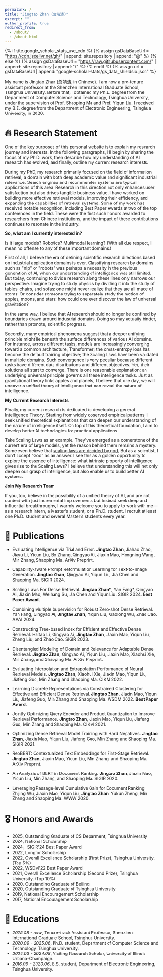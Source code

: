 ```yaml
---
permalink: /
title: "Jingtao Zhan (詹靖涛)"
excerpt: ""
author_profile: true
redirect_from: 
  - /about/
  - /about.html
---
```


{% if site.google_scholar_stats_use_cdn %}
{% assign gsDataBaseUrl = "https://cdn.jsdelivr.net/gh/" | append: site.repository | append: "@" %}
{% else %}
{% assign gsDataBaseUrl = "https://raw.githubusercontent.com/" | append: site.repository | append: "/" %}
{% endif %}
{% assign url = gsDataBaseUrl | append: "google-scholar-stats/gs_data_shieldsio.json" %}

<span class='anchor' id='about-me'></span>

My name is Jingtao Zhan (詹靖涛, in Chinese). I am now a pre-tenure assistant professor at the Shenzhen International Graduate School, Tsinghua University. Before that, I obtained my Ph.D. degree from the Department of Computer Science and Technology, Tsinghua University, under the supervision of Prof. Shaoping Ma and Prof. Yiqun Liu. I received my B.E. degree from the Department of Electronic Engineering, Tsinghua University, in 2020.

<!-- # 🔥 News
- *2022.02*: &nbsp;🎉🎉 Lorem ipsum dolor sit amet, consectetur adipiscing elit. Vivamus ornare aliquet ipsum, ac tempus justo dapibus sit amet. 
- *2022.02*: &nbsp;🎉🎉 Lorem ipsum dolor sit amet, consectetur adipiscing elit. Vivamus ornare aliquet ipsum, ac tempus justo dapibus sit amet.  -->

# 🔥 Research Statement

One of the key purposes of this personal website is to explain my research journey and interests. In the following paragraphs, I’ll begin by sharing the focus of my Ph.D. work, then describe how my understanding of AI research has evolved, and finally, outline my current research interests.

During my PhD, my research primarily focused on the field of information retrieval, a domain with both deep academic value and significant industrial relevance. Search engines and recommender systems are typical applications of this area. Research in this direction not only enhances user satisfaction but also drives tangible business value. I have worked on building more effective retrieval models, improving their efficiency, and expanding the capabilities of retrieval systems. Some of my work has received notable recognition, including Best Paper Awards at two of the top conferences in the field. These were the first such honors awarded to researchers from Chinese institutions, and the impact of these contributions continues to resonate in the industry.

**So, what am I currently interested in?**

Is it large models? Robotics? Multimodal learning?
(With all due respect, I mean no offense to any of these important domains.)

First of all, I believe the era of defining scientific research directions based on industrial application domains is over. Classifying research by domains such as "nlp" or "robots" was perhaps a necessity in the previous generation of AI, when our understanding of intelligence was still limited. But today, continuing to divide research along these lines only narrows our perspective. Imagine trying to study physics by dividing it into the study of tables, chairs, and sofas: one might never realize that they are all made of atoms. Or consider someone trying to separately study the motion of apples, moons, and stars: how could one ever discover the law of universal gravitation?

In the same way, I believe that AI research should no longer be confined by boundaries drawn around industrial domains. Doing so may actually hinder, rather than promote, scientific progress.

Secondly, many empirical phenomena suggest that a deeper unifying principle might lie beneath the surface differences of various AI domains. For instance, across different tasks, models are increasingly converging toward a common architecture, Transformer; the cross-entropy loss has become the default training objective; the Scaling Laws have been validated in multiple domains. Such convergence is very peculiar because different tasks have different data distributions and different objectives. Yet, their solutions all start to converge. There is one reasonable explanation: an underlying universal principle governs all these intelligence tasks. Just as gravitational theory links apples and planets, I believe that one day, we will uncover a unified theory of intelligence that can reveal the nature of intelligence.

**My Current Research Interests**

Finally, my current research is dedicated to developing a general Intelligence Theory. Starting from widely observed empirical patterns, I seek unified theoretical explanations that can deepen our understanding of the nature of intelligence itself. On top of this theoretical foundation, I aim to develop better AI technologies for practical applications.

Take Scaling Laws as an example. They've emerged as a cornerstone of the current era of large models, yet the reason behind them remains a mystery. Some even believe that [scaling laws are decided by god.](https://x.com/sama/status/1760473881884987606?) But as a scientist, I don’t accept “God” as an answer. I see this as a golden opportunity to explore the essence of intelligence: what intrinsic property of intelligence gives rise to the Scaling Laws? I believe that understanding this will not only deepen our grasp of intelligence, but also enable us to build better AI systems.

**Join My Research Team**

If you, too, believe in the possibility of a unified theory of AI, and are not content with just incremental improvements but instead seek deep and influential breakthroughs, I warmly welcome you to apply to work with me—as a research intern, a Master’s student, or a Ph.D. student. I recruit at least one Ph.D. student and several Master’s students every year.

# 📝 Publications 

<!-- <div class='paper-box'><div class='paper-box-image'><div><div class="badge">CVPR 2016</div><img src='images/500x300.png' alt="sym" width="100%"></div></div>
<div class='paper-box-text' markdown="1">

[Deep Residual Learning for Image Recognition](https://openaccess.thecvf.com/content_cvpr_2016/papers/He_Deep_Residual_Learning_CVPR_2016_paper.pdf)

**Kaiming He**, Xiangyu Zhang, Shaoqing Ren, Jian Sun

[**Project**](https://scholar.google.com/citations?view_op=view_citation&hl=zh-CN&user=DhtAFkwAAAAJ&citation_for_view=DhtAFkwAAAAJ:ALROH1vI_8AC) <strong><span class='show_paper_citations' data='DhtAFkwAAAAJ:ALROH1vI_8AC'></span></strong>
- Lorem ipsum dolor sit amet, consectetur adipiscing elit. Vivamus ornare aliquet ipsum, ac tempus justo dapibus sit amet. 
</div>
</div> -->

- Evaluating Intelligence via Trial and Error. **Jingtao Zhan**, Jiahao Zhao, Jiayu Li, Yiqun Liu, Bo Zhang, Qingyao Ai, Jiaxin Mao, Hongning Wang, Min Zhang, Shaoping Ma. ArXiv Preprint.

- Capability-aware Prompt Reformulation Learning for Text-to-Image Generation. **Jingtao Zhan**, Qingyao Ai, Yiqun Liu, Jia Chen and Shaoping Ma. SIGIR 2024.

- Scaling Laws For Dense Retrieval. **Jingtao Zhan\***, Yan Fang\*, Qingyao Ai, Jiaxin Mao, Weihang Su, Jia Chen and Yiqun Liu.  SIGIR 2024. **Best Paper Award**.

- Combining Multiple Supervision for Robust Zero-shot Dense Retrieval. Yan Fang, Qingyao Ai, **Jingtao Zhan**, Yiqun Liu, Xiaolong Wu, Zhao Cao. AAAI 2024. 

- Constructing Tree-based Index for Efficient and Effective Dense Retrieval. Haitao Li, Qingyao Ai, **Jingtao Zhan**, Jiaxin Mao, Yiqun Liu, Zheng Liu, and Zhao Cao. SIGIR 2023.

- Disentangled Modeling of Domain and Relevance for Adaptable Dense Retrieval. **Jingtao Zhan**, Qingyao Ai, Yiqun Liu, Jiaxin Mao, Xiaohui Xie, Min Zhang, and Shaoping Ma. ArXiv Preprint.

- Evaluating Interpolation and Extrapolation Performance of Neural Retrieval Models. **Jingtao Zhan**, Xiaohui Xie, Jiaxin Mao, Yiqun Liu, Jiafeng Guo, Min Zhang and Shaoping Ma. CIKM 2022. 

- Learning Discrete Representations via Constrained Clustering for Effective and Efficient Dense Retrieval. **Jingtao Zhan**, Jiaxin Mao, Yiqun Liu, Jiafeng Guo, Min Zhang and Shaoping Ma. WSDM 2022. **Best Paper Award**.

- Jointly Optimizing Query Encoder and Product Quantization to Improve Retrieval Performance. **Jingtao Zhan**, Jiaxin Mao, Yiqun Liu, Jiafeng Guo, Min Zhang and Shaoping Ma. CIKM 2021.

- Optimizing Dense Retrieval Model Training with Hard Negatives. **Jingtao Zhan**, Jiaxin Mao, Yiqun Liu, Jiafeng Guo, Min Zhang and Shaoping Ma. SIGIR 2021.

- RepBERT: Contextualized Text Embeddings for First-Stage Retrieval. **Jingtao Zhan**, Jiaxin Mao, Yiqun Liu, Min Zhang, and Shaoping Ma. ArXiv Preprint.

- An Analysis of BERT in Document Ranking. **Jingtao Zhan**, Jiaxin Mao, Yiqun Liu, Min Zhang, and Shaoping Ma. SIGIR 2020.

- Leveraging Passage-level Cumulative Gain for Document Ranking. Zhijing Wu, Jiaxin Mao, Yiqun Liu, **Jingtao Zhan**, Yukun Zheng, Min Zhang and Shaoping Ma. WWW 2020.


# 🎖 Honors and Awards
- 2025, Outstanding Graduate of CS Deparment, Tsinghua University
- 2024, National Scholarship
- 2024，SIGIR'24 Best Paper Award
- 2022, Longfor Scholarship
- 2022, Overall Excellence Scholarship (First Prize), Tsinghua University. (Top 5%)
- 2022, WSDM'22 Best Paper Award
- 2021, Overall Excellence Scholarship (Second Prize), Tsinghua University. (Top 10%)
- 2020, Outstanding Graduate of Beijing
- 2020, Outstanding Graduate of Tsinghua University
- 2019, National Encouragement Scholarship
- 2017, National Encouragement Scholarship
 
# 📖 Educations
- *2025.08 - now*, Tenure-track Assistant Professor, Shenzhen International Graduate School, Tsinghua University.
- *2020.09 - 2025.06*, Ph.D. student, Department of Computer Science and Technology, Tsinghua University. 
- *2024.03 - 2024.08*, Visiting Research Scholar, University of Illinois Urbana-Champaign.
- *2016.09 - 2020.06*, B.S. student, Department of Electronic Engineering, Tsinghua University.

<!-- # 💬 Invited Talks
- *2021.06*, Lorem ipsum dolor sit amet, consectetur adipiscing elit. Vivamus ornare aliquet ipsum, ac tempus justo dapibus sit amet. 
- *2021.03*, Lorem ipsum dolor sit amet, consectetur adipiscing elit. Vivamus ornare aliquet ipsum, ac tempus justo dapibus sit amet.  \| [\[video\]](https://github.com/) -->

<!-- # 💻 Internships
- *2019.05 - 2020.02*, [Lorem](https://github.com/), China. -->